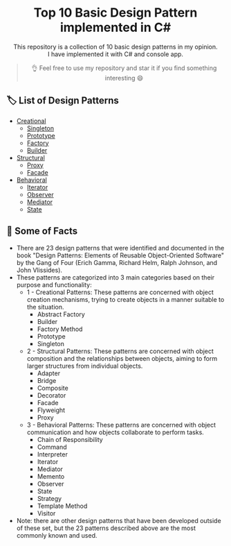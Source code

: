<div align = "center">

# Top 10 Basic Design Pattern implemented in C#

This repository is a collection of 10 basic design patterns in my opinion. </br>
I have implemented it with C# and console app.
> 👌 Feel free to use my repository and star it if you find something interesting 😄

</div>

## 🏷️ List of Design Patterns
* [Creational](./Creational)
  * [Singleton](./Creational/Singleton)
  * [Prototype](./Creational/Prototype)
  * [Factory](./Creational/Factory)
  * [Builder](./Creational/Builder)
* [Structural](./Structural)
  * [Proxy](./Structural/Proxy)
  * [Facade](./Structural/Facade)
* [Behavioral](./Behavioral)
  * [Iterator](./Behavioral/Iterator)
  * [Observer](./Behavioral/Observer)
  * [Mediator](./Behavioral/Mediator)
  * [State](./Behavioral/State)

## 📔 Some of Facts
* There are 23 design patterns that were identified and documented in the book "Design Patterns: Elements of Reusable Object-Oriented Software" by the Gang of Four (Erich Gamma, Richard Helm, Ralph Johnson, and John Vlissides). </br>
* These patterns are categorized into 3 main categories based on their purpose and functionality: </br>
  * 1 - Creational Patterns: These patterns are concerned with object creation mechanisms, trying to create objects in a manner suitable to the situation.
    * Abstract Factory
    * Builder
    * Factory Method
    * Prototype
    * Singleton
  * 2 - Structural Patterns: These patterns are concerned with object composition and the relationships between objects, aiming to form larger structures from individual objects.
    * Adapter
    * Bridge
    * Composite
    * Decorator
    * Facade
    * Flyweight
    * Proxy
  * 3 - Behavioral Patterns: These patterns are concerned with object communication and how objects collaborate to perform tasks.
    * Chain of Responsibility
    * Command
    * Interpreter
    * Iterator
    * Mediator
    * Memento
    * Observer
    * State
    * Strategy
    * Template Method
    * Visitor
* Note: there are other design patterns that have been developed outside of these set, but the 23 patterns described above are the most commonly known and used. 
